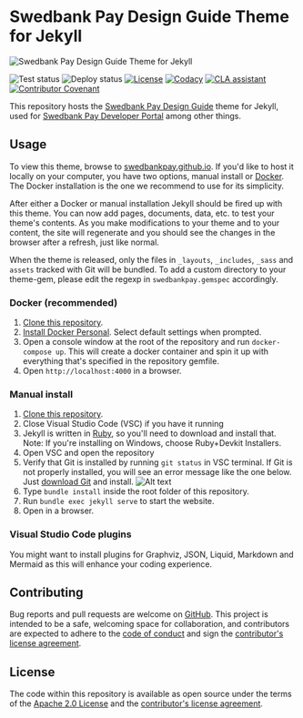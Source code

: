 # Swedbank Pay Design Guide Theme for Jekyll

![Swedbank Pay Design Guide Theme for Jekyll][opengraph-image]

![Test status][test-badge]
![Deploy status][deploy-badge]
[![License][license-badge]][license]
[![Codacy][codacy-badge]][codacy]
[![CLA assistant][cla-badge]][cla]
[![Contributor Covenant][coc-badge]][coc]

This repository hosts the [Swedbank Pay Design Guide][design-guide] theme for
Jekyll, used for [Swedbank Pay Developer Portal][developer-portal] among other
things.

## Usage

To view this theme, browse to [swedbankpay.github.io][swedbankpay]. If you'd
like to host it locally on your computer, you have two options, manual install
or [Docker][docker].
The Docker installation is the one we recommend to use for its simplicity.

After either a Docker or manual installation Jekyll should be fired up with this theme. You can now add pages, documents, data, etc.
to test your theme's contents. As you make modifications to your theme and to your content, the site will regenerate and you should see
the changes in the browser after a refresh, just like normal.

When the theme is released, only the files in `_layouts`, `_includes`, `_sass` and `assets` tracked with Git will be bundled. To add a custom directory to your
theme-gem, please edit the regexp in `swedbankpay.gemspec` accordingly.

### Docker (recommended)

1.  [Clone this repository][clone].
2.  [Install Docker Personal][docker]. Select default settings when prompted.
3.  Open a console window at the root of the repository and run `docker-compose up`.
    This will create a docker container and spin it up with everything that's specified in the repository gemfile.
4.  Open `http://localhost:4000` in a browser.

### Manual install

1.  [Clone this repository][clone].
2.  Close Visual Studio Code (VSC) if you have it running
3.  Jekyll is written in [Ruby][ruby], so you'll need to download and install
    that.
    Note: If you're installing on Windows, choose Ruby+Devkit Installers.
4.  Open VSC and open the repository
5.  Verify that Git is installed by running `git status` in VSC terminal.
    If Git is not properly installed, you will see an error message like the one below. Just [download Git][git] and install.
    ![Alt text](image.png)
6.  Type `bundle install` inside the root folder of this repository.
7.  Run `bundle exec jekyll serve` to start the website.
8.  Open in a browser.

### Visual Studio Code plugins

You might want to install plugins for Graphviz, JSON, Liquid, Markdown and Mermaid as this will enhance your coding experience.

## Contributing

Bug reports and pull requests are welcome on [GitHub][github]. This project is
intended to be a safe, welcoming space for collaboration, and contributors are
expected to adhere to the [code of conduct][coc] and sign the
[contributor's license agreement][cla].

## License

The code within this repository is available as open source under the terms of
the [Apache 2.0 License][license] and the [contributor's license
agreement][cla].

[cla-badge]:            <https://cla-assistant.io/readme/badge/SwedbankPay/swedbank-pay-design-guide-jekyll-theme>
[cla]:                  <https://cla-assistant.io/SwedbankPay/swedbank-pay-design-guide-jekyll-theme>
[clone]:                <https://help.github.com/articles/cloning-a-repository/>
[coc-badge]:            <https://img.shields.io/badge/Contributor%20Covenant-v2.0%20adopted-ff69b4.svg>
[coc]:                  <./CODE_OF_CONDUCT.md>
[codacy-badge]:         <https://app.codacy.com/project/badge/Grade/30ebfb7d531a488484e87dd428034af7>
[codacy]:               <https://www.codacy.com/gh/SwedbankPay/swedbank-pay-design-guide-jekyll-theme/dashboard?utm_source=github.com&amp;utm_medium=referral&amp;utm_content=SwedbankPay/swedbank-pay-design-guide-jekyll-theme&amp;utm_campaign=Badge_Grade>
[deploy-badge]:         <https://github.com/SwedbankPay/swedbank-pay-design-guide-jekyll-theme/workflows/Deploy/badge.svg>
[design-guide]:         <https://design.swedbankpay.com/>
[developer-portal]:     <https://developer.swedbankpay.com/>
[docker]:               <https://www.docker.com/>
[git]:                  <https://git-scm.com/downloads>
[github]:               <https://github.com/SwedbankPay/swedbank-pay-design-guide-jekyll-theme>
[license-badge]:        https://img.shields.io/github/license/SwedbankPay/swedbank-pay-design-guide-jekyll-theme
[license]:              <https://opensource.org/licenses/MIT>
[opengraph-image]:      <https://repository-images.githubusercontent.com/209270355/36818080-53ee-11ea-896c-082addb851a6>
[ruby]:                 <https://rubyinstaller.org/downloads/archives>
[swedbankpay]:          <https://swedbankpay.github.io/swedbank-pay-design-guide-jekyll-theme/>
[test-badge]:           <https://github.com/SwedbankPay/swedbank-pay-design-guide-jekyll-theme/workflows/Test/badge.svg>

